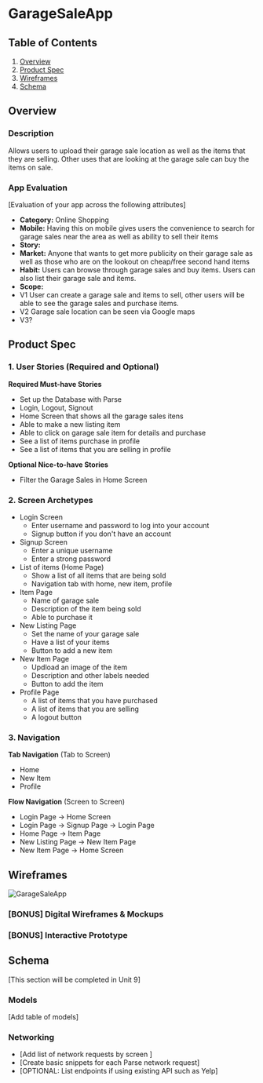# GarageSaleApp

## Table of Contents
1. [Overview](#Overview)
1. [Product Spec](#Product-Spec)
1. [Wireframes](#Wireframes)
2. [Schema](#Schema)

## Overview
### Description
Allows users to upload their garage sale location as well as the items that they are selling. Other uses that are looking at the garage sale can buy the items on sale.

### App Evaluation 
[Evaluation of your app across the following attributes]
- **Category:** Online Shopping
- **Mobile:** Having this on mobile gives users the convenience to search for garage sales near the area as well as ability to sell their items
- **Story:** 
- **Market:** Anyone that wants to get more publicity on their garage sale as well as those who are on the lookout on cheap/free second hand items  
- **Habit:** Users can browse through garage sales and buy items. Users can also list their garage sale and items.
- **Scope:** 
- V1 User can create a garage sale and items to sell, other users will be able to see the garage sales and purchase items. 
- V2 Garage sale location can be seen via Google maps
- V3?

## Product Spec

### 1. User Stories (Required and Optional)

**Required Must-have Stories**

 * Set up the Database with Parse
 * Login, Logout, Signout 
 * Home Screen that shows all the garage sales itens
 * Able to make a new listing item
 * Able to click on garage sale item for details and purchase
 * See a list of items purchase in profile
 * See a list of items that you are selling in profile

**Optional Nice-to-have Stories**

 * Filter the Garage Sales in Home Screen

### 2. Screen Archetypes

 * Login Screen
   * Enter username and password to log into your account
   * Signup button if you don't have an account
 * Signup Screen
   * Enter a unique username
   * Enter a strong password
 * List of items (Home Page)
   * Show a list of all items that are being sold
   * Navigation tab with home, new item, profile
 * Item Page
   * Name of garage sale
   * Description of the item being sold
   * Able to purchase it
 * New Listing Page
   * Set the name of your garage sale
   * Have a list of your items
   * Button to add a new item
 * New Item Page
   * Updload an image of the item
   * Description and other labels needed
   * Button to add the item
 * Profile Page
   * A list of items that you have purchased
   * A list of items that you are selling
   * A logout button

### 3. Navigation

**Tab Navigation** (Tab to Screen)

 * Home
 * New Item
 * Profile

**Flow Navigation** (Screen to Screen)

 * Login Page -> Home Screen
 * Login Page -> Signup Page -> Login Page
 * Home Page -> Item Page
 * New Listing Page -> New Item Page
 * New Item Page -> Home Screen
 
   
## Wireframes
![GarageSaleApp](https://i.imgur.com/CxH3dkJ.png)

### [BONUS] Digital Wireframes & Mockups

### [BONUS] Interactive Prototype

## Schema 
[This section will be completed in Unit 9]
### Models
[Add table of models]
### Networking
- [Add list of network requests by screen ]
- [Create basic snippets for each Parse network request]
- [OPTIONAL: List endpoints if using existing API such as Yelp]
